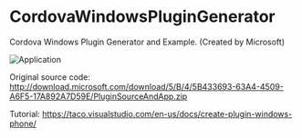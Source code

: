 # CordovaWindowsPluginGenerator
Cordova Windows Plugin Generator and Example. (Created by Microsoft)

![Application](http://shilocity.com/site/sharex/PluginGenerator.vshost_2016-05-18_02-23-10.png)

Original source code: http://download.microsoft.com/download/5/B/4/5B433693-63A4-4509-A6F5-17A892A7D59E/PluginSourceAndApp.zip

Tutorial: https://taco.visualstudio.com/en-us/docs/create-plugin-windows-phone/
